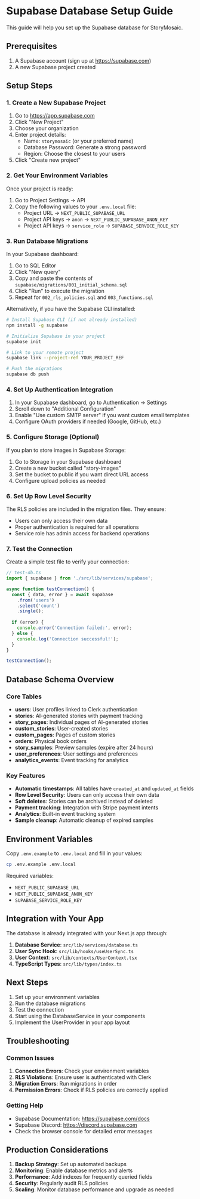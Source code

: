 # Supabase Database Setup Guide

This guide will help you set up the Supabase database for StoryMosaic.

## Prerequisites

1. A Supabase account (sign up at https://supabase.com)
2. A new Supabase project created

## Setup Steps

### 1. Create a New Supabase Project

1. Go to https://app.supabase.com
2. Click "New Project"
3. Choose your organization
4. Enter project details:
   - Name: `storymosaic` (or your preferred name)
   - Database Password: Generate a strong password
   - Region: Choose the closest to your users
5. Click "Create new project"

### 2. Get Your Environment Variables

Once your project is ready:

1. Go to Project Settings → API
2. Copy the following values to your `.env.local` file:
   - Project URL → `NEXT_PUBLIC_SUPABASE_URL`
   - Project API keys → `anon` → `NEXT_PUBLIC_SUPABASE_ANON_KEY`
   - Project API keys → `service_role` → `SUPABASE_SERVICE_ROLE_KEY`

### 3. Run Database Migrations

In your Supabase dashboard:

1. Go to SQL Editor
2. Click "New query"
3. Copy and paste the contents of `supabase/migrations/001_initial_schema.sql`
4. Click "Run" to execute the migration
5. Repeat for `002_rls_policies.sql` and `003_functions.sql`

Alternatively, if you have the Supabase CLI installed:

```bash
# Install Supabase CLI (if not already installed)
npm install -g supabase

# Initialize Supabase in your project
supabase init

# Link to your remote project
supabase link --project-ref YOUR_PROJECT_REF

# Push the migrations
supabase db push
```

### 4. Set Up Authentication Integration

1. In your Supabase dashboard, go to Authentication → Settings
2. Scroll down to "Additional Configuration"
3. Enable "Use custom SMTP server" if you want custom email templates
4. Configure OAuth providers if needed (Google, GitHub, etc.)

### 5. Configure Storage (Optional)

If you plan to store images in Supabase Storage:

1. Go to Storage in your Supabase dashboard
2. Create a new bucket called "story-images"
3. Set the bucket to public if you want direct URL access
4. Configure upload policies as needed

### 6. Set Up Row Level Security

The RLS policies are included in the migration files. They ensure:

- Users can only access their own data
- Proper authentication is required for all operations
- Service role has admin access for backend operations

### 7. Test the Connection

Create a simple test file to verify your connection:

```typescript
// test-db.ts
import { supabase } from './src/lib/services/supabase';

async function testConnection() {
  const { data, error } = await supabase
    .from('users')
    .select('count')
    .single();
    
  if (error) {
    console.error('Connection failed:', error);
  } else {
    console.log('Connection successful!');
  }
}

testConnection();
```

## Database Schema Overview

### Core Tables

- **users**: User profiles linked to Clerk authentication
- **stories**: AI-generated stories with payment tracking
- **story_pages**: Individual pages of AI-generated stories
- **custom_stories**: User-created stories
- **custom_pages**: Pages of custom stories
- **orders**: Physical book orders
- **story_samples**: Preview samples (expire after 24 hours)
- **user_preferences**: User settings and preferences
- **analytics_events**: Event tracking for analytics

### Key Features

- **Automatic timestamps**: All tables have `created_at` and `updated_at` fields
- **Row Level Security**: Users can only access their own data
- **Soft deletes**: Stories can be archived instead of deleted
- **Payment tracking**: Integration with Stripe payment intents
- **Analytics**: Built-in event tracking system
- **Sample cleanup**: Automatic cleanup of expired samples

## Environment Variables

Copy `.env.example` to `.env.local` and fill in your values:

```bash
cp .env.example .env.local
```

Required variables:
- `NEXT_PUBLIC_SUPABASE_URL`
- `NEXT_PUBLIC_SUPABASE_ANON_KEY`
- `SUPABASE_SERVICE_ROLE_KEY`

## Integration with Your App

The database is already integrated with your Next.js app through:

1. **Database Service**: `src/lib/services/database.ts`
2. **User Sync Hook**: `src/lib/hooks/useUserSync.ts`
3. **User Context**: `src/lib/contexts/UserContext.tsx`
4. **TypeScript Types**: `src/lib/types/index.ts`

## Next Steps

1. Set up your environment variables
2. Run the database migrations
3. Test the connection
4. Start using the DatabaseService in your components
5. Implement the UserProvider in your app layout

## Troubleshooting

### Common Issues

1. **Connection Errors**: Check your environment variables
2. **RLS Violations**: Ensure user is authenticated with Clerk
3. **Migration Errors**: Run migrations in order
4. **Permission Errors**: Check if RLS policies are correctly applied

### Getting Help

- Supabase Documentation: https://supabase.com/docs
- Supabase Discord: https://discord.supabase.com
- Check the browser console for detailed error messages

## Production Considerations

1. **Backup Strategy**: Set up automated backups
2. **Monitoring**: Enable database metrics and alerts
3. **Performance**: Add indexes for frequently queried fields
4. **Security**: Regularly audit RLS policies
5. **Scaling**: Monitor database performance and upgrade as needed